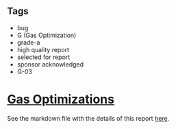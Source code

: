 ## Tags

- bug
- G (Gas Optimization)
- grade-a
- high quality report
- selected for report
- sponsor acknowledged
- G-03

# [Gas Optimizations](https://github.com/code-423n4/2023-04-ens-findings/issues/220) 

See the markdown file with the details of this report [here](https://github.com/code-423n4/2023-04-ens-findings/blob/main/data/JCN-G.md).